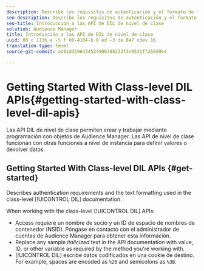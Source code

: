 ```yaml
---
description: Describe los requisitos de autenticación y el formato de texto utilizado en la documentación DIL de nivel de clase.
seo-description: Describe los requisitos de autenticación y el formato de texto utilizado en la documentación DIL de nivel de clase.
seo-title: Introducción a las API de DIL de nivel de clase
solution: Audience Manager
title: Introducción a las API de DIL de nivel de clase
uuid: 00 c 1136 a -5 f 08-4104-b 0 ed -3 de 847 cdev 16
translation-type: tm+mt
source-git-commit: ad81dd596434534906788223f3c9531ffa50d9b4

---
```



# Getting Started With Class-level DIL APIs{#getting-started-with-class-level-dil-apis}

Las API DIL de nivel de clase permiten crear y trabajar mediante programación con objetos de Audience Manager. Las API de nivel de clase funcionan con otras funciones a nivel de instancia para definir valores o devolver datos.

## Getting Started With Class-level DIL APIs {#get-started}

Describes authentication requirements and the text formatting used in the class-level [!UICONTROL DIL] documentation.

<!-- 

c_class_start.xml

 -->

When working with the class-level [!UICONTROL DIL] APIs:

* Access requiere un nombre de socio y un ID de espacio de nombres de contenedor (NSID). Póngase en contacto con el administrador de cuentas de Audience Manager para obtener esta información.
* Replace any sample *italicized* text in the API documentation with value, ID, or other variable as required by the method you're working with.
* [!UICONTROL DIL] escribe datos codificados en una cookie de destino. For example, spaces are encoded as `%20` and semicolons as `%3B`.

